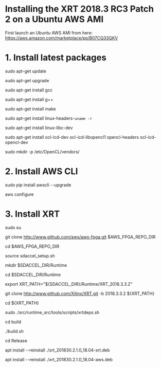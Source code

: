# Installing the XRT 2018.3 RC3 Patch 2 on a Ubuntu AWS AMI
First launch an Ubuntu AWS AMI from here: https://aws.amazon.com/marketplace/pp/B07CQ33QKV

# 1. Install latest packages

sudo apt-get update  

sudo apt-get upgrade

sudo apt-get install gcc

sudo apt-get install g++     

sudo apt-get install make

sudo apt-get install linux-headers-`uname -r`   

sudo apt-get install linux-libc-dev    

sudo apt-get install ocl-icd-dev ocl-icd-libopencl1 opencl-headers ocl-icd-opencl-dev

sudo mkdir -p /etc/OpenCL/vendors/

# 2. Install AWS CLI
sudo pip install awscli --upgrade

aws configure

# 3. Install XRT
sudo su

git clone http://www.github.com/aws/aws-fpga.git $AWS_FPGA_REPO_DIR

cd $AWS_FPGA_REPO_DIR

source sdaccel_setup.sh

mkdir $SDACCEL_DIR/Runtime

cd $SDACCEL_DIR/Runtime

export XRT_PATH="${SDACCEL_DIR}/Runtime/XRT_2018.3.3.2"

git clone http://www.github.com/Xilinx/XRT.git -b 2018.3.3.2 ${XRT_PATH}

cd ${XRT_PATH}

sudo ./src/runtime_src/tools/scripts/xrtdeps.sh

cd build

./build.sh

cd Release

apt install --reinstall ./xrt_201830.2.1.0_18.04-xrt.deb

apt install --reinstall ./xrt_201830.2.1.0_18.04-aws.deb




